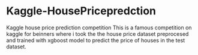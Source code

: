 # Kaggle-HousePricepredction
Kaggle house price prediction competition
This is a famous competition on kaggle for beinners where i took the the house price dataset preprocesed and trained with xgboost model to predict the price of houses in the test dataset.
